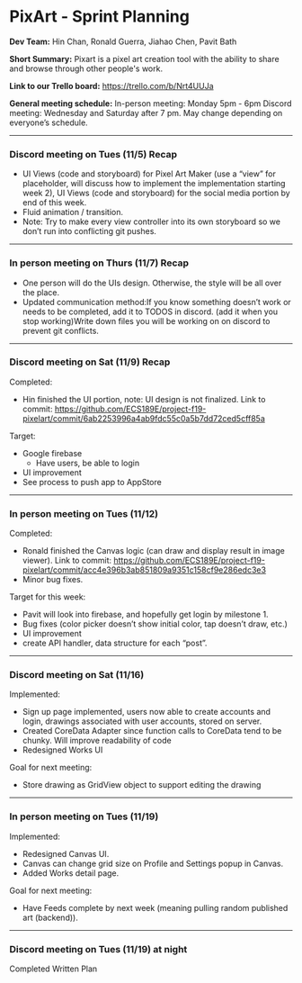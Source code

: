 # PixArt - Sprint Planning

**Dev Team:** Hin Chan, Ronald Guerra, Jiahao Chen, Pavit Bath

**Short Summary:** Pixart is a pixel art creation tool with the ability to share and browse through other people's work.

**Link to our Trello board:** https://trello.com/b/Nrt4UUJa

**General meeting schedule:**
In-person meeting: Monday 5pm - 6pm
Discord meeting: Wednesday and Saturday after 7 pm. May change depending on everyone’s schedule.


---


### Discord meeting on Tues (11/5) Recap
- UI Views (code and storyboard) for Pixel Art Maker (use a “view” for placeholder, will discuss how to implement the implementation starting week 2), UI Views (code and storyboard) for the social media portion by end of this week.
- Fluid animation / transition. 
- Note: Try to make every view controller into its own storyboard so we don’t run into conflicting git pushes.
---


### In person meeting on Thurs (11/7) Recap
- One person will do the UIs design. Otherwise, the style will be all over the place.
- Updated communication method:If you know something doesn’t work or needs to be completed, add it to TODOS in discord. (add it when you stop working)Write down files you will be working on on discord to prevent git conflicts.
---


### Discord meeting on Sat (11/9) Recap
Completed:
- Hin finished the UI portion, note: UI design is not finalized. Link to commit: https://github.com/ECS189E/project-f19-pixelart/commit/6ab2253996a4ab9fdc55c0a5b7dd72ced5cff85a

Target:
- Google firebase
  - Have users, be able to login
- UI improvement
- See process to push app to AppStore
---


### In person meeting on Tues (11/12)
Completed:
- Ronald finished the Canvas logic (can draw and display result in image viewer). Link to commit: https://github.com/ECS189E/project-f19-pixelart/commit/acc4e396b3ab851809a9351c158cf9e286edc3e3
- Minor bug fixes.

Target for this week:
- Pavit will look into firebase, and hopefully get login by milestone 1.
- Bug fixes (color picker doesn’t show initial color, tap doesn’t draw, etc.)
- UI improvement
- create API handler, data structure for each “post”.
---

### Discord meeting on Sat (11/16)
Implemented:
- Sign up page implemented, users now able to create accounts and login, drawings associated with user accounts, stored on server. 
- Created CoreData Adapter since function calls to CoreData tend to be chunky. Will improve readability of code
- Redesigned Works UI

Goal for next meeting:
- Store drawing as GridView object to support editing the drawing
---


### In person meeting on Tues (11/19)
Implemented:
- Redesigned Canvas UI.
- Canvas can change grid size on Profile and Settings popup in Canvas.
- Added Works detail page.

Goal for next meeting:
- Have Feeds complete by next week (meaning pulling random published art (backend)).
---

### Discord meeting on Tues (11/19) at night
Completed Written Plan

